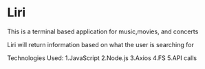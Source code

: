 # Liri

This is a terminal based application for music,movies, and concerts

Liri will return information based on what the user is searching for

Technologies Used:
1.JavaScript
2.Node.js
3.Axios
4.FS
5.API calls